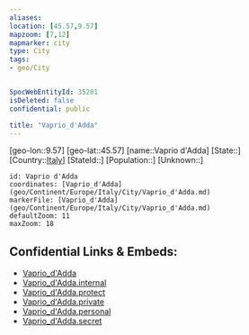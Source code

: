 ```yaml
---
aliases: 
location: [45.57,9.57]
mapzoom: [7,12] 
mapmarker: city 
type: City
tags:
- geo/City


SpocWebEntityId: 35201
isDeleted: false
confidential: public

title: "Vaprio_d'Adda"
---
```

[geo-lon::9.57]
[geo-lat::45.57]
[name::Vaprio d'Adda]
[State::]
[Country::[Italy](geo/Continent/Europe/Italy.md)]
[StateId::]
[Population::]
[Unknown::]


```leaflet
id: Vaprio d'Adda
coordinates: [Vaprio_d'Adda](geo/Continent/Europe/Italy/City/Vaprio_d'Adda.md)
markerFile: [Vaprio_d'Adda](geo/Continent/Europe/Italy/City/Vaprio_d'Adda.md)
defaultZoom: 11 
maxZoom: 18
```


## Confidential Links & Embeds: 
- [Vaprio_d'Adda](../../../../../../_public/geo/Continent/Europe/Italy/City/Vaprio_d'Adda.md) 
- [Vaprio_d'Adda.internal](../../../../../../_internal/geo/Continent/Europe/Italy/City/Vaprio_d'Adda.internal.md) 
- [Vaprio_d'Adda.protect](../../../../../../_protect/geo/Continent/Europe/Italy/City/Vaprio_d'Adda.protect.md) 
- [Vaprio_d'Adda.private](../../../../../../_private/geo/Continent/Europe/Italy/City/Vaprio_d'Adda.private.md) 
- [Vaprio_d'Adda.personal](../../../../../../_personal/geo/Continent/Europe/Italy/City/Vaprio_d'Adda.personal.md) 
- [Vaprio_d'Adda.secret](../../../../../../_secret/geo/Continent/Europe/Italy/City/Vaprio_d'Adda.secret.md) 
